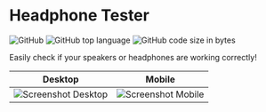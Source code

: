 # Headphone Tester
![GitHub](https://img.shields.io/github/license/TheLegendofxD/headphone-test)
![GitHub top language](https://img.shields.io/github/languages/top/TheLegendofxD/headphone-test)
![GitHub code size in bytes](https://img.shields.io/github/languages/code-size/TheLegendofxD/headphone-test)

Easily check if your speakers or headphones are working correctly!

| Desktop | Mobile |
| --- | --- |
| ![Screenshot Desktop](https://thelegendofxd.github.io/headphone-test/screenshots/desktop.png) | ![Screenshot Mobile](https://thelegendofxd.github.io/headphone-test/screenshots/mobile.png)
